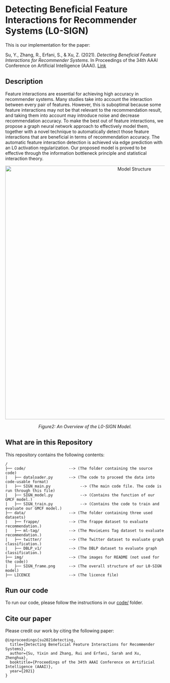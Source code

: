 # Detecting Beneficial Feature Interactions for Recommender Systems (L0-SIGN)

This is our implementation for the paper:

Su, Y., Zhang, R., Erfani, S., & Xu, Z. (2021). *Detecting Beneficial Feature Interactions for Recommender Systems*. In Proceedings of the 34th AAAI Conference on Artificial Intelligence (AAAI). [Link](https://arxiv.org/abs/2008.00404)

## Description

Feature interactions are essential for achieving high accuracy in recommender systems. Many studies take into account the interaction between every pair of features. However, this is suboptimal because some feature interactions may not be that relevant to the recommendation result, and taking them into account may introduce noise and decrease recommendation accuracy. To make the best out of feature interactions, we propose a graph neural network approach to effectively model them, together with a novel technique to automatically detect those feature interactions that are beneficial in terms of recommendation accuracy. The automatic feature interaction detection is achieved via edge prediction with an L0 activation regularization. Our proposed model is proved to be effective through the information bottleneck principle and statistical interaction theory.

<p align="center">
  <img src="https://github.com/suyixin12123/L0-SIGN/blob/main/img/SIGN_frame.png", alt="Model Structure" width="800">
  <p align="center"><em>Figure2: An Overview of the L0-SIGN Model.</em></p>
</p>


## What are in this Repository
This repository contains the following contents:

```
/
├── code/                   --> (The folder containing the source code)
|   ├── dataloader.py       --> (The code to proceed the data into code-usable format)
|   ├── SIGN_main.py             --> (The main code file. The code is run through this file)
|   ├── SIGN_model.py            --> (Contains the function of our GMCF model.)
|   ├── SIGN_train.py            --> (Contains the code to train and evaluate our GMCF model.)
├── data/                   --> (The folder containing three used datasets)   
|   ├── frappe/             --> (The frappe dataset to evaluate recommendation.)
|   ├── ml-tag/             --> (The MovieLens Tag dataset to evaluate recommendation.)
|   ├── twitter/            --> (The Twitter dataset to evaluate graph classification.)
|   ├── DBLP_v1/            --> (The DBLP dataset to evaluate graph classification.)
├── img/                    --> (The images for README (not used for the code))   
|   ├── SIGN_frame.png      --> (The overall structure of our L0-SIGN model)
├── LICENCE                 --> (The licence file)
```

## Run our code

To run our code, please follow the instructions in our [code/](code/) folder.

## Cite our paper

Please credit our work by citing the following paper:

```
@inproceedings{su2021detecting,
  title={Detecting Beneficial Feature Interactions for Recommender Systems},
  author={Su, Yixin and Zhang, Rui and Erfani, Sarah and Xu, Zhenghua},
  booktitle={Proceedings of the 34th AAAI Conference on Artificial Intelligence (AAAI)},
  year={2021}
}
```
